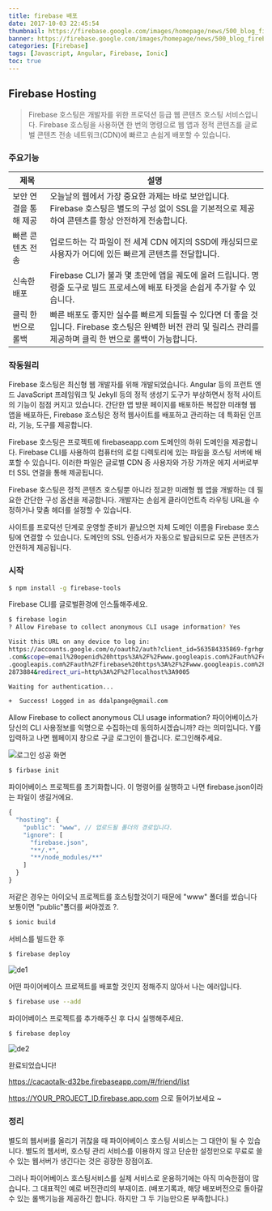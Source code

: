 ```yaml
---
title: firebase 배포
date: 2017-10-03 22:45:54
thumbnail: https://firebase.google.com/images/homepage/news/500_blog_firebase_2x.png?hl=ko
banner: https://firebase.google.com/images/homepage/news/500_blog_firebase_2x.png?hl=ko
categories: [Firebase]
tags: [Javascript, Angular, Firebase, Ionic]
toc: true
---
```

<!-- more -->

## Firebase Hosting

>Firebase 호스팅은 개발자를 위한 프로덕션 등급 웹 콘텐츠 호스팅 서비스입니다. Firebase 호스팅을 사용하면 한 번의 명령으로 웹 앱과 정적 콘텐츠를 글로벌 콘텐츠 전송 네트워크(CDN)에 빠르고 손쉽게 배포할 수 있습니다.

### 주요기능

제목 | 설명
--- | ---
보안 연결을 통해 제공	 | 오늘날의 웹에서 가장 중요한 과제는 바로 보안입니다. Firebase 호스팅은 별도의 구성 없이 SSL을 기본적으로 제공하여 콘텐츠를 항상 안전하게 전송합니다.
빠른 콘텐츠 전송 | 업로드하는 각 파일이 전 세계 CDN 에지의 SSD에 캐싱되므로 사용자가 어디에 있든 빠르게 콘텐츠를 전달합니다.
신속한 배포	 | Firebase CLI가 불과 몇 초만에 앱을 궤도에 올려 드립니다. 명령줄 도구로 빌드 프로세스에 배포 타겟을 손쉽게 추가할 수 있습니다.
클릭 한 번으로 롤백	 | 빠른 배포도 좋지만 실수를 빠르게 되돌릴 수 있다면 더 좋을 것입니다. Firebase 호스팅은 완벽한 버전 관리 및 릴리스 관리를 제공하며 클릭 한 번으로 롤백이 가능합니다.


### 작동원리

Firebase 호스팅은 최신형 웹 개발자를 위해 개발되었습니다. Angular 등의 프런트 엔드 JavaScript 프레임워크 및 Jekyll 등의 정적 생성기 도구가 부상하면서 정적 사이트의 기능이 점점 커지고 있습니다. 간단한 앱 방문 페이지를 배포하든 복잡한 미래형 웹 앱을 배포하든, Firebase 호스팅은 정적 웹사이트를 배포하고 관리하는 데 특화된 인프라, 기능, 도구를 제공합니다.

Firebase 호스팅은 프로젝트에 firebaseapp.com 도메인의 하위 도메인을 제공합니다. Firebase CLI를 사용하여 컴퓨터의 로컬 디렉토리에 있는 파일을 호스팅 서버에 배포할 수 있습니다. 이러한 파일은 글로벌 CDN 중 사용자와 가장 가까운 에지 서버로부터 SSL 연결을 통해 제공됩니다.

Firebase 호스팅은 정적 콘텐츠 호스팅뿐 아니라 정교한 미래형 웹 앱을 개발하는 데 필요한 간단한 구성 옵션을 제공합니다. 개발자는 손쉽게 클라이언트측 라우팅 URL을 수정하거나 맞춤 헤더를 설정할 수 있습니다.

사이트를 프로덕션 단계로 운영할 준비가 끝났으면 자체 도메인 이름을 Firebase 호스팅에 연결할 수 있습니다. 도메인의 SSL 인증서가 자동으로 발급되므로 모든 콘텐츠가 안전하게 제공됩니다.


### 시작

```bash
$ npm install -g firebase-tools
```

Firebase CLI를 글로벌환경에 인스톨해주세요.

```bash
$ firebase login
? Allow Firebase to collect anonymous CLI usage information? Yes

Visit this URL on any device to log in:
https://accounts.google.com/o/oauth2/auth?client_id=563584335869-fgrhgmd47bqnekij5i8b5pr03ho849e6.apps.googleusercontent
.com&scope=email%20openid%20https%3A%2F%2Fwww.googleapis.com%2Fauth%2Fcloudplatformprojects.readonly%20https%3A%2F%2Fwww
.googleapis.com%2Fauth%2Ffirebase%20https%3A%2F%2Fwww.googleapis.com%2Fauth%2Fcloud-platform&response_type=code&state=27
2873884&redirect_uri=http%3A%2F%2Flocalhost%3A9005

Waiting for authentication...

+  Success! Logged in as ddalpange@gmail.com
```

Allow Firebase to collect anonymous CLI usage information?
파이어베이스가 당신의 CLI 사용정보를 익명으로 수집하는데 동의하시겠습니까? 라는 의미입니다.
Y를 입력하고 나면 웹페이지 창으로 구글 로그인이 뜰겁니다. 로그인해주세요.

![로그인 성공 화면](/images/firebaseLoginSuccessful.png)


```bash
$ firbase init
```

파이어베이스 프로젝트를 초기화합니다. 이 명령어를 실행하고 나면 firebase.json이라는 파일이 생길거에요.

```javascript
{
  "hosting": {
    "public": "www", // 업로드될 폴더의 경로입니다.
    "ignore": [
      "firebase.json",
      "**/.*",
      "**/node_modules/**"
    ]
  }
}
```

저같은 경우는 아이오닉 프로젝트를 호스팅할것이기 때문에 "www" 폴더를 썼습니다 보통이면 "public"폴더를 써야겠죠 ?.


```bash
$ ionic build
```
서비스를 빌드한 후 



```bash
$ firebase deploy
```

![de1](http://ddalpange.github.io/images/deploy-error.png)

어떤 파이어베이스 프로젝트를 배포할 것인지 정해주지 않아서 나는 에러입니다.

```bash
$ firebase use --add
```

파이어베이스 프로젝트를 추가해주신 후 다시 실행해주세요.

```bash
$ firebase deploy
```

![de2](http://ddalpange.github.io/images/deploy-complete.png)

완료되었습니다!

https://cacaotalk-d32be.firebaseapp.com/#/friend/list

https://YOUR_PROJECT_ID.firebase.app.com 으로 들어가보세요 ~

### 정리

별도의 웹서버를 올리기 귀찮을 때 파이어베이스 호스팅 서비스는 그 대안이 될 수 있습니다. 별도의 웹서버, 호스팅 관리 서비스를 이용하지 않고 단순한 설정만으로 무료로 쓸 수 있는 웹서버가 생긴다는 것은 굉장한 장점이죠.

그러나 파이어베이스 호스팅서비스를 실제 서비스로 운용하기에는 아직 미숙한점이 많습니다. 그 대표적인 예로 버전관리의 부재이죠. (배포기록과, 해당 배포버전으로 돌아갈 수 있는 롤백기능을 제공하긴 합니다. 하지만 그 두 기능만으론 부족합니다.)




